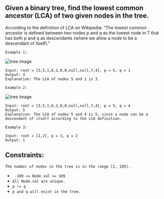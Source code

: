 ## Given a binary tree, find the lowest common ancestor (LCA) of two given nodes in the tree.

According to the definition of LCA on Wikipedia: “The lowest common ancestor is defined between two nodes p and q as the lowest node in T that
has both p and q as descendants (where we allow a node to be a descendant of itself).”

``` 
Example 1:
```
![tree image](https://assets.leetcode.com/uploads/2018/12/14/binarytree.png)

```
Input: root = [3,5,1,6,2,0,8,null,null,7,4], p = 5, q = 1
Output: 3
Explanation: The LCA of nodes 5 and 1 is 3.
```

```
Example 2:
```
![tree image](https://assets.leetcode.com/uploads/2018/12/14/binarytree.png)

```
Input: root = [3,5,1,6,2,0,8,null,null,7,4], p = 5, q = 4
Output: 5
Explanation: The LCA of nodes 5 and 4 is 5, since a node can be a descendant of itself according to the LCA definition.
```

```
Example 3:

Input: root = [1,2], p = 1, q = 2
Output: 1
 ```

## Constraints:

`The number of nodes in the tree is in the range [2, 105].`
- ` -109 <= Node.val <= 109`
- `All Node.val are unique.`
- `p != q`
- `p and q will exist in the tree.`
